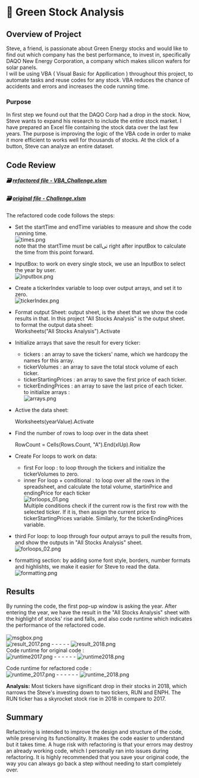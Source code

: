 # :seedling: Green Stock Analysis


## Overview of Project
Steve, a friend, is passionate about Green Energy stocks and would like to find out which company has the best performance, to invest in, specifically DAQO New Energy Corporation, a company which makes silicon wafers for solar panels.<br/>
I will be using VBA ( Visual Basic for Appllication ) throughout this project, to automate tasks and reuse codes for any stock. VBA reduces the chance of accidents and errors and increases the code running time.<br/>

### Purpose
In first step we found out that the DAQO Corp had a drop in the stock. Now, Steve wants to expand his research to include the entire stock market. I have prepared an Excel file containing the stock data over the last few years. The purpose is improving the logic of the VBA code in order to make it more efficient to works well for thousands of stocks. At the click of a button, Steve can analyze an entire dataset.<br/>


## Code Review
##### :card_file_box: [refactored file - VBA_Challenge.xlsm](VBA_Challenge.xlsm)
##### :card_file_box: [original file - Challenge.xlsm](Challenge.xlsm)
The refactored code code follows the steps:
- Set the startTime and endTime variables to measure and show the code running time.<br/>
    ![times.png](/Resources/times.png)<br/>
    note that the startTime must be callثی right after inputBox to calculate the time from this point forward. <br/>

- InputBox: to work on every single stock, we use an InputBox to select the year by user. <br/>
    ![inputbox.png](/Resources/inputbox.png)<br/>

- Create a tickerIndex variable to loop over output arrays, and set it to zero. <br/>
  ![tickerIndex.png](/Resources/tickerIndex.png) <br/> 

- Format output Sheet: output sheet, is the sheet that we show the code results in that. In this project "All Stocks Analysis" is the output sheet.<br/>
    to format the output data sheet: <br/>
    Worksheets("All Stocks Analysis").Activate <br/>
       
- Initialize arrays that save the result for every ticker: 
   - tickers : an array to save the tickers' name, which we hardcopy the names for this array.
   - tickerVolumes : an array to save the total stock volume of each ticker.
   - tickerStartingPrices : an array to save the first price of each ticker.
   - tickerEndingPrices : an array to save the last price of each ticker.<br/>
    to initialize arrays : <br/>
    ![arrays.png](/Resources/arrays.png) <br/>

- Active the data sheet: 
    
    Worksheets(yearValue).Activate <br/>
    
- Find the number of rows to loop over in the data sheet
    
    RowCount = Cells(Rows.Count, "A").End(xlUp).Row

- Create For loops to work on data:
    - first For loop : to loop through the tickers and initialize the tickerVolumes to zero.
    - inner For loop + conditional : to loop over all the rows in the spreadsheet, and calculate the total volume, startinPrice and endingPrice for each ticker <br/>
    ![forloops_01.png](/Resources/forloops_01.png) <br/>
     Multiple conditions check if the current row is the first row with the selected ticker. If it is, then assign the current price to tickerStartingPrices variable. Similarly, for the tickerEndingPrices variable.
    

- third For loop: to loop through four output arrays to pull the results from, and show the outputs in "All Stocks Analysis" sheet.<br/>
  ![forloops_02.png](/Resources/forloops_02.png) <br/>

- formatting section: by adding some font style, borders, number formats and highlishts, we make it easier for Steve to read the data.<br/>
  ![formatting.png](/Resources/formatting.png) <br/>


## Results
By running the code, the first pop-up window is asking the year. After entering the year, we have the result in the "All Stocks Analysis" sheet with the highlight of stocks' rise and falls, and also code runtime which indicates the performance of the refactored code. <br/><br/>
![msgbox.png](/Resources/msgbox.png)<br/>
![result_2017.png](/Resources/result_2017.png) - - - - - 
![result_2018.png](/Resources/result_2018.png) <br/>
Code runtime for original code : <br/>
![runtime2017.png](/Resources/runtime2017.png) - - - - - - 
![runtime2018.png](/Resources/runtime2018.png)<br/>

Code runtime for refactored code : <br/>
![runtime_2017.png](/Resources/runtime_2017.png) - - - - - - 
![runtime_2018.png](/Resources/runtime_2018.png) <br/>

**Analysis:** Most tickers have significant drop in their stocks in 2018, which narrows the Steve's investing down to two tickers, RUN and ENPH. The RUN ticker has a skyrocket stock rise in 2018 in compare to 2017.<br/>

## Summary
Refactoring is intended to improve the design and structure of the code, while preserving its functionality. It makes the code easier to understand but it takes time. A huge risk with refactoring is that your errors may destroy an already working code, which I personally ran into issues during refactoring. It is highly recommended that you save your original code, the way you can always go back a step without needing to start completely over. <br/><br/>

